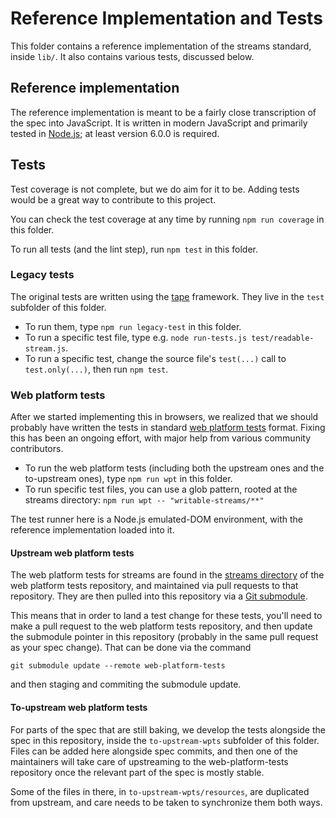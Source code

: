 # Reference Implementation and Tests

This folder contains a reference implementation of the streams standard, inside `lib/`. It also contains various tests, discussed below.

## Reference implementation

The reference implementation is meant to be a fairly close transcription of the spec into JavaScript. It is written in modern JavaScript and primarily tested in [Node.js](https://nodejs.org/en/); at least version 6.0.0 is required.

## Tests

Test coverage is not complete, but we do aim for it to be. Adding tests would be a great way to contribute to this project.

You can check the test coverage at any time by running `npm run coverage` in this folder.

To run all tests (and the lint step), run `npm test` in this folder.

### Legacy tests

The original tests are written using the [tape](https://github.com/substack/tape) framework. They live in the `test` subfolder of this folder.

- To run them, type `npm run legacy-test` in this folder.
- To run a specific test file, type e.g. `node run-tests.js test/readable-stream.js`.
- To run a specific test, change the source file's `test(...)` call to `test.only(...)`, then run `npm test`.

### Web platform tests

After we started implementing this in browsers, we realized that we should probably have written the tests in standard [web platform tests](https://github.com/w3c/web-platform-tests) format. Fixing this has been an ongoing effort, with major help from various community contributors.

- To run the web platform tests (including both the upstream ones and the to-upstream ones), type `npm run wpt` in this folder.
- To run specific test files, you can use a glob pattern, rooted at the streams directory: `npm run wpt -- "writable-streams/**"`

The test runner here is a Node.js emulated-DOM environment, with the reference implementation loaded into it.

#### Upstream web platform tests

The web platform tests for streams are found in the [streams directory](https://github.com/w3c/web-platform-tests/tree/master/streams) of the web platform tests repository, and maintained via pull requests to that repository. They are then pulled into this repository via a [Git submodule](https://git-scm.com/book/en/v2/Git-Tools-Submodules).

This means that in order to land a test change for these tests, you'll need to make a pull request to the web platform tests repository, and then update the submodule pointer in this repository (probably in the same pull request as your spec change). That can be done via the command

```
git submodule update --remote web-platform-tests
```

and then staging and commiting the submodule update.

#### To-upstream web platform tests

For parts of the spec that are still baking, we develop the tests alongside the spec in this repository, inside the `to-upstream-wpts` subfolder of this folder. Files can be added here alongside spec commits, and then one of the maintainers will take care of upstreaming to the web-platform-tests repository once the relevant part of the spec is mostly stable.

Some of the files in there, in `to-upstream-wpts/resources`, are duplicated from upstream, and care needs to be taken to synchronize them both ways.
